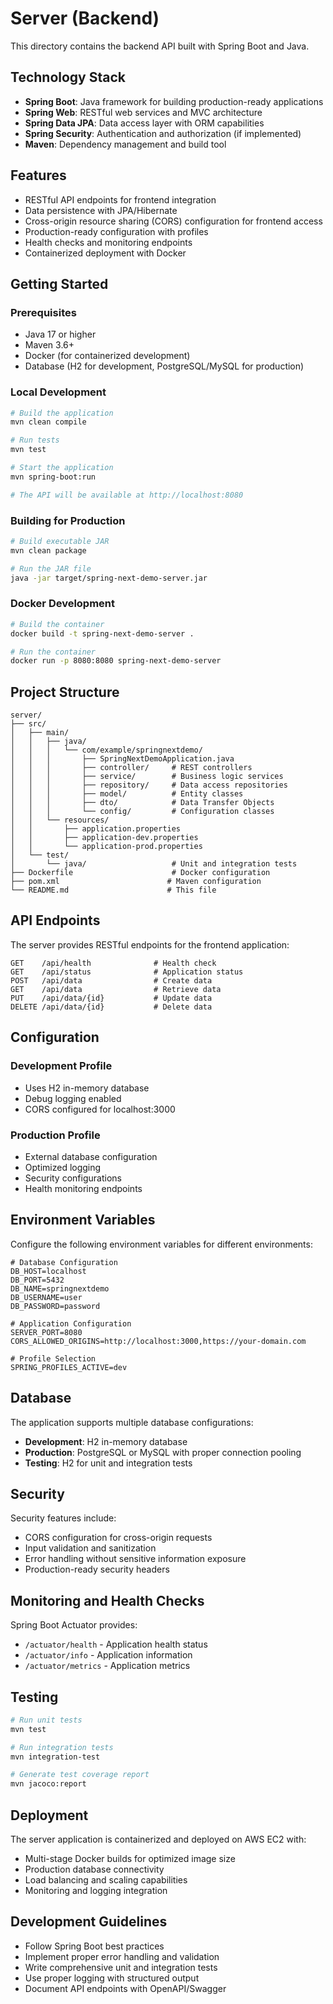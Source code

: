# Server (Backend)

This directory contains the backend API built with Spring Boot and Java.

## Technology Stack

- **Spring Boot**: Java framework for building production-ready applications
- **Spring Web**: RESTful web services and MVC architecture
- **Spring Data JPA**: Data access layer with ORM capabilities
- **Spring Security**: Authentication and authorization (if implemented)
- **Maven**: Dependency management and build tool

## Features

- RESTful API endpoints for frontend integration
- Data persistence with JPA/Hibernate
- Cross-origin resource sharing (CORS) configuration for frontend access
- Production-ready configuration with profiles
- Health checks and monitoring endpoints
- Containerized deployment with Docker

## Getting Started

### Prerequisites
- Java 17 or higher
- Maven 3.6+
- Docker (for containerized development)
- Database (H2 for development, PostgreSQL/MySQL for production)

### Local Development

```bash
# Build the application
mvn clean compile

# Run tests
mvn test

# Start the application
mvn spring-boot:run

# The API will be available at http://localhost:8080
```

### Building for Production

```bash
# Build executable JAR
mvn clean package

# Run the JAR file
java -jar target/spring-next-demo-server.jar
```

### Docker Development

```bash
# Build the container
docker build -t spring-next-demo-server .

# Run the container
docker run -p 8080:8080 spring-next-demo-server
```

## Project Structure

```
server/
├── src/
│   ├── main/
│   │   ├── java/
│   │   │   └── com/example/springnextdemo/
│   │   │       ├── SpringNextDemoApplication.java
│   │   │       ├── controller/     # REST controllers
│   │   │       ├── service/        # Business logic services
│   │   │       ├── repository/     # Data access repositories
│   │   │       ├── model/          # Entity classes
│   │   │       ├── dto/            # Data Transfer Objects
│   │   │       └── config/         # Configuration classes
│   │   └── resources/
│   │       ├── application.properties
│   │       ├── application-dev.properties
│   │       └── application-prod.properties
│   └── test/
│       └── java/                   # Unit and integration tests
├── Dockerfile                      # Docker configuration
├── pom.xml                        # Maven configuration
└── README.md                      # This file
```

## API Endpoints

The server provides RESTful endpoints for the frontend application:

```
GET    /api/health              # Health check
GET    /api/status              # Application status
POST   /api/data                # Create data
GET    /api/data                # Retrieve data
PUT    /api/data/{id}           # Update data
DELETE /api/data/{id}           # Delete data
```

## Configuration

### Development Profile
- Uses H2 in-memory database
- Debug logging enabled
- CORS configured for localhost:3000

### Production Profile
- External database configuration
- Optimized logging
- Security configurations
- Health monitoring endpoints

## Environment Variables

Configure the following environment variables for different environments:

```env
# Database Configuration
DB_HOST=localhost
DB_PORT=5432
DB_NAME=springnextdemo
DB_USERNAME=user
DB_PASSWORD=password

# Application Configuration
SERVER_PORT=8080
CORS_ALLOWED_ORIGINS=http://localhost:3000,https://your-domain.com

# Profile Selection
SPRING_PROFILES_ACTIVE=dev
```

## Database

The application supports multiple database configurations:

- **Development**: H2 in-memory database
- **Production**: PostgreSQL or MySQL with proper connection pooling
- **Testing**: H2 for unit and integration tests

## Security

Security features include:
- CORS configuration for cross-origin requests
- Input validation and sanitization
- Error handling without sensitive information exposure
- Production-ready security headers

## Monitoring and Health Checks

Spring Boot Actuator provides:
- `/actuator/health` - Application health status
- `/actuator/info` - Application information
- `/actuator/metrics` - Application metrics

## Testing

```bash
# Run unit tests
mvn test

# Run integration tests
mvn integration-test

# Generate test coverage report
mvn jacoco:report
```

## Deployment

The server application is containerized and deployed on AWS EC2 with:
- Multi-stage Docker builds for optimized image size
- Production database connectivity
- Load balancing and scaling capabilities
- Monitoring and logging integration

## Development Guidelines

- Follow Spring Boot best practices
- Implement proper error handling and validation
- Write comprehensive unit and integration tests
- Use proper logging with structured output
- Document API endpoints with OpenAPI/Swagger